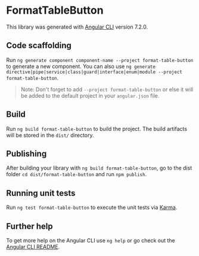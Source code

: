 # FormatTableButton

This library was generated with [Angular CLI](https://github.com/angular/angular-cli) version 7.2.0.

## Code scaffolding

Run `ng generate component component-name --project format-table-button` to generate a new component. You can also use `ng generate directive|pipe|service|class|guard|interface|enum|module --project format-table-button`.
> Note: Don't forget to add `--project format-table-button` or else it will be added to the default project in your `angular.json` file. 

## Build

Run `ng build format-table-button` to build the project. The build artifacts will be stored in the `dist/` directory.

## Publishing

After building your library with `ng build format-table-button`, go to the dist folder `cd dist/format-table-button` and run `npm publish`.

## Running unit tests

Run `ng test format-table-button` to execute the unit tests via [Karma](https://karma-runner.github.io).

## Further help

To get more help on the Angular CLI use `ng help` or go check out the [Angular CLI README](https://github.com/angular/angular-cli/blob/master/README.md).
